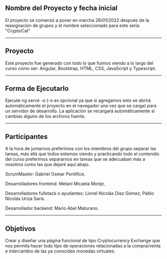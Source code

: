 ## Nombre del Proyecto y fecha inicial

El proyecto se comenzó a poner en marcha 28/01/2022  después de la reasignación de grupos y el nombre seleccionado para este sería "CryptoCat"

----
## Proyecto

Este proyecto fue generado con todo lo que fuimos viendo a lo largo del curso como ser: Angular, Bootstrap, HTML, CSS, JavaScript y Typescript.

----
## Forma de Ejecutarlo

Ejecute ng serve -o (-o es opcional ya que si agregamos esto se abrirá automáticamente el proyecto en el navegador una vez que se carga) para un servidor de desarrollo. La aplicación se recargará automáticamente si cambias alguno de los archivos fuente.

----
## Participantes
A la hora de juntarnos preferimos con los miembros del grupo separar las tareas, más allá que todos estemos viendo y practicando todo el contenido del curso preferimos separarnos en tareas que se adecuaban más a nosotros como las que dejaré aquí abajo.

ScrumMaster: 
Gabriel Osmar Pontifice.

Desarrolladores frontend: 
Melani Micaela Monje,

Desarrolladores fullstack o ayudantes:
Lionel Nicolás Diez Gómez,
Pablo Nicolás Uriza Saris.

Desarrollador backend:
Mario Abel Maturano.

--------
## Objetivos

Crear y diseñar una página funcional de tipo Cryptocurrency Exchange que nos permita hacer todo tipo de operaciones relacionadas a la compra/venta e intercambio de las ya conocidas monedas virtuales.

